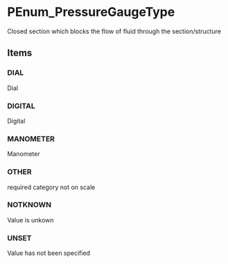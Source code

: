 # PEnum_PressureGaugeType

Closed section which blocks the flow of fluid through the section/structure

## Items

### DIAL
Dial

### DIGITAL
Digital

### MANOMETER
Manometer

### OTHER
required category not on scale

### NOTKNOWN
Value is unkown

### UNSET
Value has not been specified
